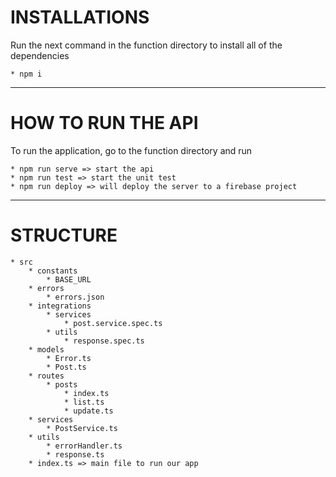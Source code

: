 # INSTALLATIONS

Run the next command in the function directory to install all of the dependencies

    * npm i

---

# HOW TO RUN THE API

To run the application, go to the function directory and run

    * npm run serve => start the api
    * npm run test => start the unit test
    * npm run deploy => will deploy the server to a firebase project

---

# STRUCTURE

    * src
        * constants
            * BASE_URL
        * errors
            * errors.json
        * integrations
            * services
                * post.service.spec.ts
            * utils
                * response.spec.ts
        * models
            * Error.ts
            * Post.ts
        * routes
            * posts
                * index.ts
                * list.ts
                * update.ts
        * services
            * PostService.ts
        * utils
            * errorHandler.ts
            * response.ts
        * index.ts => main file to run our app
